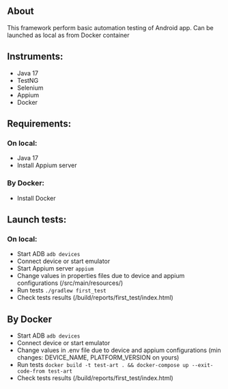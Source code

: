 ## About
This framework perform basic automation testing of Android app. Can be launched as local as from Docker container
## Instruments:
* Java 17
* TestNG
* Selenium
* Appium
* Docker
## Requirements:
### On local:
* Java 17
* Install Appium server
### By Docker:
* Install Docker
## Launch tests:
### On local:
* Start ADB `adb devices`
* Connect device or start emulator
* Start Appium server `appium`
* Change values in properties files due to device and appium configurations (/src/main/resources/) 
* Run tests `./gradlew first_test`
* Check tests results (/build/reports/first_test/index.html)
## By Docker
* Start ADB `adb devices`
* Connect device or start emulator
* Change values in .env file due to device and appium configurations (min changes: DEVICE_NAME, PLATFORM_VERSION on yours)
* Run tests `docker build -t test-art . && docker-compose up --exit-code-from test-art`
* Check tests results (/build/reports/first_test/index.html)